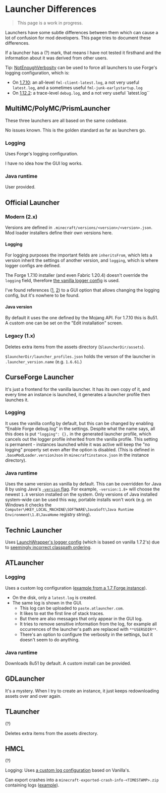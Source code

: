 # Launcher Differences

> This page is a work in progress.

Launchers have some subtle differences between them which can cause a lot of confusion for mod developers. This page tries to document these differences.

If a launcher has a (?) mark, that means I have not tested it firsthand and the information about it was derived from other users.

Tip: [NotEnoughVerbosity](https://github.com/LegacyModdingMC/NotEnoughVerbosity) can be used to force all launchers to use Forge's logging configuration, which is:
- On [1.7.10](https://github.com/MinecraftForge/MinecraftForge/blob/1.7.10/fml/src/main/resources/log4j2.xml): an all-level `fml-client-latest.log`, a not very useful `latest.log`, and a sometimes useful `fml-junk-earlystartup.log`
- On [1.12.2](https://github.com/MinecraftForge/MinecraftForge/blob/1.12.x/src/main/resources/log4j2.xml): a trace-level `debug.log`, and a not very useful `latest.log``

## MultiMC/PolyMC/PrismLauncher

These three launchers are all based on the same codebase.

No issues known. This is the golden standard as far as launchers go.

### Logging

Uses Forge's logging configuration.

I have no idea how the GUI log works.

### Java runtime

User provided.

## Official Launcher

### Modern (2.x)

Versions are defined in `.minecraft/versions/<version>/<version>.json`. Mod loader installers define their own versions here.

#### Logging

For logging purposes the important fields are `inheritsFrom`, which lets a version inherit the settings of another version, and `logging`, which is where logger configs are defined.

The Forge 1.7.10 installer (and even Fabric 1.20.4) doesn't override the `logging` field, therefore [the vanilla logger config](https://launchermeta.mojang.com/mc/log_configs/client-1.7.xml/6605d632a2399010c0085d3e4da58974d62ccdfe/client-1.7.xml) is used.

I've found references ([1](https://bugs.mojang.com/browse/MC-123285), [2](https://wiki.vg/Debugging)) to a GUI option that allows changing the logging config, but it's nowhere to be found.

#### Java version

By default it uses the one defined by the Mojang API. For 1.7.10 this is 8u51. A custom one can be set on the "Edit installation" screen.

### Legacy (1.x)

Deletes extra items from the assets directory (`$launcherDir/assets`).

`$launcherDir/launcher_profiles.json` holds the verson of the launcher in `.launcher_version.name` (e.g. `1.6.61`.)

## CurseForge Launcher

It's just a frontend for the vanilla launcher. It has its own copy of it, and every time an instance is launched, it generates a launcher profile then launches it.

### Logging

It uses the vanilla config by default, but this can be changed by enabling "Enable Forge debug.log" in the settings. Despite what the name says, all this does is put `"logging": {},` in the generated launcher profile, which cancels out the logger profile inherited from the vanilla profile. This setting is permanent - instances launched while it was active will keep the "no logging" property set even after the option is disabled. (This is defined in `.baseModLoader.versionJson` in `minecraftinstance.json` in the instance directory).

### Java runtime

Uses the same version as vanilla by default. This can be overridden for Java 8 by using Java's [`-version` flag](http://web.archive.org/web/20090228125625/http://blogs.sun.com/ksrini/entry/java_launcher_tricks_with_multiple). For example, `-version:1.8+` will choose the newest `1.8` version installed on the system. Only versions of Java installed system-wide can be used this way, portable installs won't work (e.g. on Windows it checks the `Computer\HKEY_LOCAL_MACHINE\SOFTWARE\JavaSoft\Java Runtime Environment\1.8\JavaHome` registry string).

## Technic Launcher

Uses [LaunchWrapper's logger config](https://github.com/Mojang/LegacyLauncher/blob/a4801b70f8a0148c6e6279ec2e91527e8019e1c8/src/main/resources/log4j2.xml) (which is based on vanilla 1.7.2's) due to [seemingly incorrect classpath ordering](https://github.com/TechnicPack/LauncherV3/issues/350).

## ATLauncher

### Logging

Uses a custom log configuration ([example from a 1.7 Forge instance](https://github.com/LegacyModdingMC/wiki/blob/master/references/launchers/atlauncher/client-1.7.xml)).

- On the disk, only a `latest.log` is created.
- The same log is shown in the GUI.
    - This log can be uploaded to `paste.atlauncher.com`.
    - It likes to eat the first line of stack traces.
    - But there are also messages that only appear in the GUI log.
    - It tries to remove sensitive information from the log, for example all occurrences of the launcher's path are replaced with `**USERSDIR**`.
    - There's an option to configure the verbosity in the settings, but it doesn't seem to do anything.

### Java runtime

Downloads 8u51 by default. A custom install can be provided.

## GDLauncher

It's a mystery. When I try to create an instance, it just keeps redownloading assets over and over again.

## TLauncher

(?)

Deletes extra items from the assets directory.

## HMCL

(?)

Logging: Uses [a custom log configuration](https://github.com/huanghongxun/HMCL/blob/c6afd53e73c5a2dc75afc7a1ab279c0b3918da82/HMCLCore/src/main/resources/assets/game/log4j2-1.7.xml) based on Vanilla's.

Can export crashes into a `minecraft-exported-crash-info-<TIMESTAMP>.zip` containing logs ([example](https://github.com/LegacyModdingMC/UniMixins/files/11413614/minecraft-exported-crash-info-2023-05-07T08-14-13.zip)).
